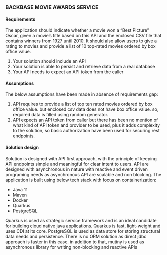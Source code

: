 ### BACKBASE MOVIE AWARDS SERVICE

#### Requirements
   The application should indicate whether a movie won a “Best Picture” Oscar, given a
   movie’s title based on this API and the enclosed CSV file that contains winners from
   1927 until 2010. It should also allow users to give a rating to movies and provide a list
   of 10 top-rated movies ordered by box office value.

   1. Your solution should include an API
   2. Your solution is able to persist and retrieve data from a real database 
   3. Your API needs to expect an API token from the caller

#### Assumptions

   The below assumptions have been made in absence of requirements gap:
   1. API requires to provide a list of top ten rated movies ordered by box office value. but enclosed csv data does not have box office value. so, required data is filled using random generator.
   2. API expects an API token from caller but there has been no mention of what kind of API token and provider to be used, plus it adds complexity to the solution, so basic authorization have been used for securing rest endpoints.

#### Solution design

   Solution is designed with API first approach, with the principle of keeping API endpoints simple and meaningful for clear intent to users. 
   API are designed with asynchronous in nature with reactive and event driven programing needs as asynchronous API are scalable and non blocking.
   The application is built using below tech stack with focus on containerization:
   
   * Java 11
   * Maven
   * Docker
   * Quarkus
   * PostgreSQL

   Quarkus is used as strategic service framework and is an ideal candidate for building cloud native java applications. Quarkus is fast, light-weight and uses CDI at its core.
   PostgreSQL is used as data store for storing structural data needs and persistence. There is no ORM solution as direct jdbc approach is faster in this case. 
   in addition to that, mutiny is used as asynchronous library for writing non-blocking and reactive APIs
   

